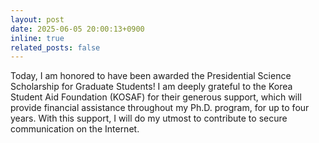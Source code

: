 ```yaml
---
layout: post
date: 2025-06-05 20:00:13+0900
inline: true
related_posts: false
---
```


Today, I am honored to have been awarded the Presidential Science Scholarship for Graduate Students!
I am deeply grateful to the Korea Student Aid Foundation (KOSAF) for their generous support, which will provide financial assistance throughout my Ph.D. program, for up to four years.
With this support, I will do my utmost to contribute to secure communication on the Internet.